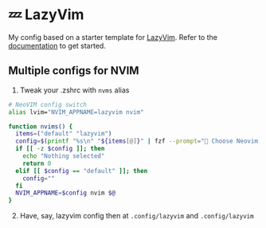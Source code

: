 # 💤 LazyVim

My config based on a starter template for [LazyVim](https://github.com/LazyVim/LazyVim).
Refer to the [documentation](https://lazyvim.github.io/installation) to get started.

## Multiple configs for NVIM

1. Tweak your .zshrc with `nvms` alias
```bash
# NeoVIM config switch
alias lvim="NVIM_APPNAME=lazyvim nvim"

function nvims() {
  items=("default" "lazyvim")
  config=$(printf "%s\n" "${items[@]}" | fzf --prompt=" Choose Neovim Config wariacie  " --height=~50% --layout=reverse --border --exit-0)
  if [[ -z $config ]]; then
    echo "Nothing selected"
    return 0
  elif [[ $config == "default" ]]; then
    config=""
  fi
  NVIM_APPNAME=$config nvim $@
}
```
2. Have, say, lazyvim config then at `.config/lazyvim` and `.config/lazyvim`
